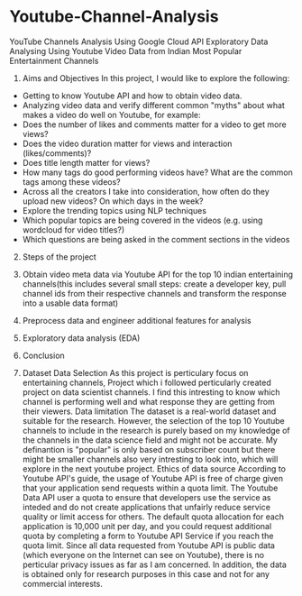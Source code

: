 # Youtube-Channel-Analysis
YouTube Channels Analysis Using Google Cloud API 
Exploratory Data Analysing Using Youtube Video Data from Indian Most Popular Entertainment Channels

1. Aims and Objectives
In this project, I would like to explore the following:
* Getting to know Youtube API and how to obtain video data.
* Analyzing video data and verify different common "myths" about what makes a video do well on Youtube, for example:
* Does the number of likes and comments matter for a video to get more views?
* Does the video duration matter for views and interaction (likes/comments)?
* Does title length matter for views?
* How many tags do good performing videos have? What are the common tags among these videos?
* Across all the creators I take into consideration, how often do they upload new videos? On which days in the week?
* Explore the trending topics using NLP techniques
* Which popular topics are being covered in the videos (e.g. using wordcloud for video titles?)
* Which questions are being asked in the comment sections in the videos

2. Steps of the project
1. Obtain video meta data via Youtube API for the top 10 indian entertaining channels(this includes several small steps: create a developer key, pull channel ids from their respective channels and transform the response into a usable data format)
2. Preprocess data and engineer additional features for analysis
3. Exploratory data analysis (EDA)
4. Conclusion


3. Dataset
Data Selection
As this project is perticulary focus on entertaining channels, Project which i followed perticularly created project on data scientist channels.
I find this intresting to know which channel is performing well and what response they are getting from their viewers.
Data limitation
The dataset is a real-world dataset and suitable for the research. However, the selection of the top 10 Youtube channels to include in the research is purely based on my knowledge of the channels in the data science field and might not be accurate. My definantion is "popular" is only based on subscriber count but there might be smaller channels also very intresting to look into, which will explore in the next youtube project.
Ethics of data source
According to Youtube API's guide, the usage of Youtube API is free of charge given that your application send requests within a quota limit. The Youtube Data API user a quota to ensure that developers use the service as inteded and do not create applications that unfairly reduce service quality or limit access for others. The default quota allocation for each application is 10,000 unit per day, and you could request additional quota by completing a form to Youtube API Service if you reach the quota limit.
Since all data requested from Youtube API is public data (which everyone on the Internet can see on Youtube), there is no perticular privacy issues as far as I am concerned. In addition, the data is obtained only for research purposes in this case and not for any commercial interests.
